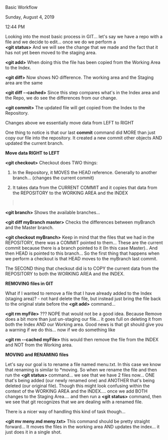 Basic Workflow

Sunday, August 4, 2019

12:44 PM

Looking into the most basic process in GIT\... let\'s say we have a repo with a file and we decide to edit\... once we do we perform a\
**\<git status\>** And we will see the change that we made and the fact that it has not yet been moved to the staging area.

**\<git add\>** When doing this the file has been copied from the Working Area to the Index.

**\<git diff\>** Now shows NO difference. The working area and the Staging area are the same

**\<git diff \--cached\>** Since this step compares what\'s in the Index area and the Repo, we do see the differences from our change.

**\<git commit\>** The updated file will get copied from the Index to the Repository.

Changes above we essentially move data from LEFT to RIGHT

One thing to notice is that our last **commit** command did MORE than just copy our file into the repository. It created a new commit other objects AND updated the current branch.

**Move data RIGHT to LEFT**

**\<git checkout\>** Checkout does TWO things:

1.  In the Repository, it MOVES the HEAD reference. Generally to another branch\... (changes the current commit)

2.  It takes data from the CURRENT COMMIT and it copies that data from the REPOSITORY to the WORKING AREA and the INDEX

>  

**\<git branch\>** Shows the available branches\...

**\<git diff myBranch master\>** Checks the differences between myBranch and the Master branch.

**\<git checkout myBranch\>** Keep in mind that the files that we had in the REPOSITORY, there was a COMMIT pointed to them\... These are the current commit because there is a branch pointed to it (In this case Master).. And then HEAD is pointed to this branch\... So the first thing that happens when we perform a checkout is that HEAD moves to the myBranch last commit.

The SECOND thing that checkout did is to COPY the current data from the REPOSITORY to both the WORKING AREA and the INDEX.

**REMOVING files in GIT**

What if I wanted to remove a file that I have already added to the Index (staging area)? - not hard delete the file, but instead just bring the file back to the original state before the **\<git add\>** command\...

**\<git rm myFile\>** ??? NOPE that would not be a good idea. Because Remove does a bit more than just un-staging our file\... it goes full on deleting it from both the Index AND our Working area. Good news is that git should give you a warning if we do this\... now if we do something like

**\<git rm \--cached myFile\>** this would then remove the file from the INDEX and NOT from the Working area.

**MOVING and RENAMING files**

Let\'s say our goal is to rename a file named menu.txt. In this case we know that renaming is similar to \*moving. So when we rename the file and then run the **\<git status\>** command\... we see that we have 2 files now\... ONE that\'s being added (our newly renamed one) and ANOTHER that\'s being deleted (our original file). Though this might look confusing within the context of the WORKING AREA and the INDEX\.... once we add BOTH changes to the Staging Area\.... and then run a **\<git status\>** command, then we see that git recognizes that we are dealing with a renamed file.

There is a nicer way of handling this kind of task though\...

**\<git mv meny.md meny.txt\>** This command should be pretty straight forward\... It moves the files in the working area AND updates the index\... it just does it in a single shot.
